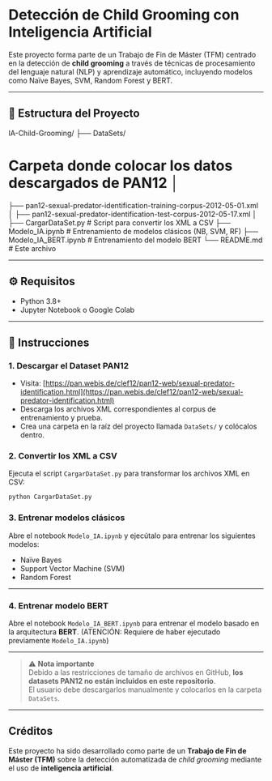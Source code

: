 # Detección de Child Grooming con Inteligencia Artificial

Este proyecto forma parte de un Trabajo de Fin de Máster (TFM) centrado en la detección de **child grooming** a través de técnicas de procesamiento del lenguaje natural (NLP) y aprendizaje automático, incluyendo modelos como Naïve Bayes, SVM, Random Forest y BERT.

---

## 📁 Estructura del Proyecto

IA-Child-Grooming/ 
├── DataSets/ 
# Carpeta donde colocar los datos descargados de PAN12 │ 
  ├── pan12-sexual-predator-identification-training-corpus-2012-05-01.xml │ 
  ├── pan12-sexual-predator-identification-test-corpus-2012-05-17.xml │  
├── CargarDataSet.py # Script para convertir los XML a CSV 
├── Modelo_IA.ipynb # Entrenamiento de modelos clásicos (NB, SVM, RF) 
├── Modelo_IA_BERT.ipynb # Entrenamiento del modelo BERT 
└── README.md # Este archivo

---

## ⚙️ Requisitos

- Python 3.8+
- Jupyter Notebook o Google Colab

---

## 🧾 Instrucciones

### 1. Descargar el Dataset PAN12

- Visita: [https://pan.webis.de/clef12/pan12-web/sexual-predator-identification.html](https://pan.webis.de/clef12/pan12-web/sexual-predator-identification.html)
- Descarga los archivos XML correspondientes al corpus de entrenamiento y prueba.
- Crea una carpeta en la raíz del proyecto llamada `DataSets/` y colócalos dentro.

### 2. Convertir los XML a CSV

Ejecuta el script `CargarDataSet.py` para transformar los archivos XML en CSV:

```bash
python CargarDataSet.py
```

### 3. Entrenar modelos clásicos

Abre el notebook `Modelo_IA.ipynb` y ejecútalo para entrenar los siguientes modelos:

- Naïve Bayes  
- Support Vector Machine (SVM)  
- Random Forest  

---

### 4. Entrenar modelo BERT

Abre el notebook `Modelo_IA_BERT.ipynb` para entrenar el modelo basado en la arquitectura **BERT**. 
(ATENCIÓN: Requiere de haber ejecutado previamente `Modelo_IA.ipynb`)

---

> ⚠️ **Nota importante**  
> Debido a las restricciones de tamaño de archivos en GitHub, **los datasets PAN12 no están incluidos en este repositorio**.  
> El usuario debe descargarlos manualmente y colocarlos en la carpeta `DataSets`.

---

## Créditos
Este proyecto ha sido desarrollado como parte de un **Trabajo de Fin de Máster (TFM)** sobre la detección automatizada de *child grooming* mediante el uso de **inteligencia artificial**.

